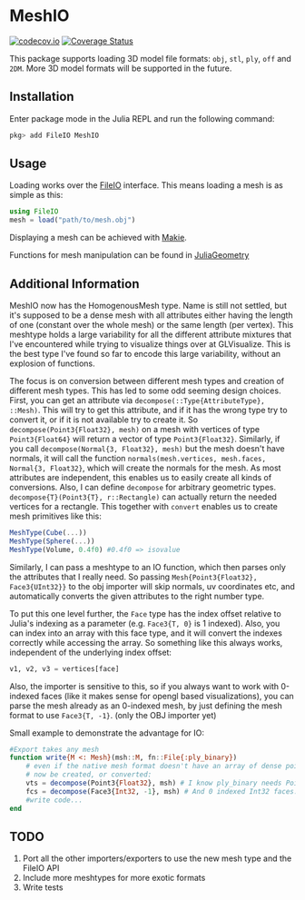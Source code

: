 # MeshIO

[![codecov.io](http://codecov.io/github/JuliaIO/MeshIO.jl/coverage.svg?branch=master)](http://codecov.io/github/JuliaIO/MeshIO.jl?branch=master)
[![Coverage Status](https://coveralls.io/repos/JuliaIO/MeshIO.jl/badge.svg?branch=master&service=github)](https://coveralls.io/github/JuliaIO/MeshIO.jl?branch=master)

This package supports loading 3D model file formats: `obj`, `stl`, `ply`, `off` and `2DM`.
More 3D model formats will be supported in the future.

## Installation

Enter package mode in the Julia REPL and run the following command:

```Julia
pkg> add FileIO MeshIO
```

## Usage

Loading works over the [FileIO](https://github.com/JuliaIO/FileIO.jl) interface.
This means loading a mesh is as simple as this:
```Julia
using FileIO
mesh = load("path/to/mesh.obj")
```
Displaying a mesh can be achieved with [Makie](https://github.com/JuliaPlots/Makie.jl).

Functions for mesh manipulation can be found in [JuliaGeometry](https://github.com/JuliaGeometry)

## Additional Information

MeshIO now has the HomogenousMesh type. Name is still not settled, but it's supposed to be a dense mesh with all attributes either having the length of one (constant over the whole mesh) or the same length (per vertex).
This meshtype holds a large variability for all the different attribute mixtures that I've encountered while trying to visualize things over at GLVisualize. This is the best type I've found so far to encode this large variability, without an explosion of functions.

The focus is on conversion between different mesh types and creation of different mesh types.
This has led to some odd seeming design choices.
First, you can get an attribute via `decompose(::Type{AttributeType}, ::Mesh)`.
This will try to get this attribute, and if it has the wrong type try to convert it, or if it is not available try to create it.
So `decompose(Point3{Float32}, mesh)` on a mesh with vertices of type `Point3{Float64}` will return a vector of type `Point3{Float32}`.
Similarly, if you call `decompose(Normal{3, Float32}, mesh)` but the mesh doesn't have normals, it will call the function `normals(mesh.vertices, mesh.faces, Normal{3, Float32}`, which will create the normals for the mesh.
As most attributes are independent, this  enables us to easily create all kinds of conversions.
Also, I can define `decompose` for arbitrary geometric types.
`decompose{T}(Point3{T}, r::Rectangle)` can actually return the needed vertices for a rectangle.
This together with `convert` enables us to create mesh primitives like this:
```Julia
MeshType(Cube(...))
MeshType(Sphere(...))
MeshType(Volume, 0.4f0) #0.4f0 => isovalue
```

Similarly, I can pass a meshtype to an IO function, which then parses only the attributes that I really need.
So passing `Mesh{Point3{Float32}, Face3{UInt32}}` to the obj importer will skip normals, uv coordinates etc, and automatically converts the given attributes to the right number type.

To put this one level further, the `Face` type has the index offset relative to Julia's indexing as a parameter (e.g. `Face3{T, 0}` is 1 indexed). Also, you can index into an array with this face type, and it will convert the indexes correctly while accessing the array. So something like this always works, independent of the underlying index offset:
```Julia
v1, v2, v3 = vertices[face]
```
Also, the importer is sensitive to this, so if you always want to work with 0-indexed faces (like it makes sense for opengl based visualizations), you can parse the mesh already as an 0-indexed mesh, by just defining the mesh format to use `Face3{T, -1}`. (only the OBJ importer yet)

Small example to demonstrate the advantage for IO:
```Julia
#Export takes any mesh
function write{M <: Mesh}(msh::M, fn::File{:ply_binary})
    # even if the native mesh format doesn't have an array of dense points or faces, the correct ones will
    # now be created, or converted:
    vts = decompose(Point3{Float32}, msh) # I know ply_binary needs Point3{Float32}
    fcs = decompose(Face3{Int32, -1}, msh) # And 0 indexed Int32 faces.
    #write code...
end
  ```

## TODO

1. Port all the other importers/exporters to use the new mesh type and the FileIO API
2. Include more meshtypes for more exotic formats
3. Write tests

